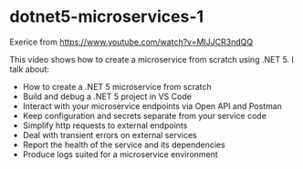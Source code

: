 # dotnet5-microservices-1
Exerice from https://www.youtube.com/watch?v=MIJJCR3ndQQ

This video shows how to create a microservice from scratch using .NET 5. I talk about:

- How to create a .NET 5 microservice from scratch
- Build and debug a .NET 5 project in VS Code
- Interact with your microservice endpoints via Open API and Postman
- Keep configuration and secrets separate from your service code
- Simplify http requests to external endpoints
- Deal with transient errors on external services
- Report the health of the service and its dependencies
- Produce logs suited for a microservice environment
